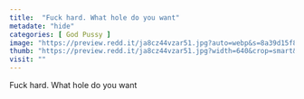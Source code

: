 ```yaml
---
title:  "Fuck hard. What hole do you want"
metadate: "hide"
categories: [ God Pussy ]
image: "https://preview.redd.it/ja8cz44vzar51.jpg?auto=webp&s=8a39d15f8333de6ef3eb30447f73e3ce21e0a7e2"
thumb: "https://preview.redd.it/ja8cz44vzar51.jpg?width=640&crop=smart&auto=webp&s=f93b62653e215c1edb7b927ae8339288b1c9f1fd"
visit: ""
---
```

Fuck hard. What hole do you want
